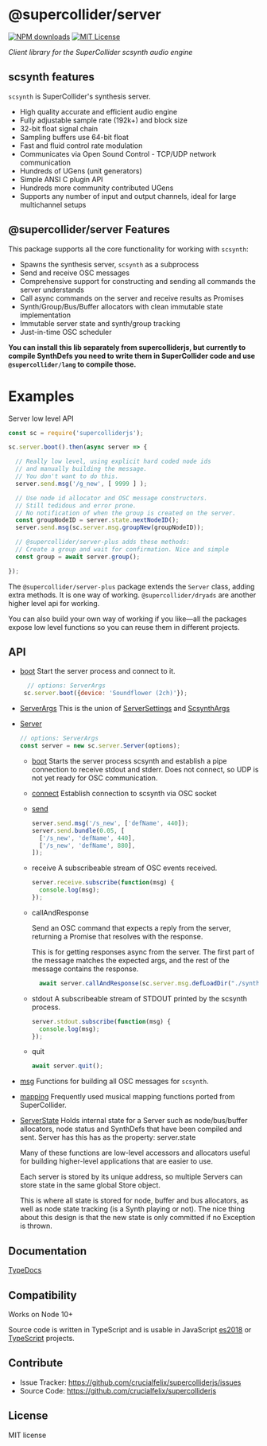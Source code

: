 # @supercollider/server
[![NPM downloads][npm-downloads-image]][npm-url] [![MIT License][license-image]][license-url]

<i>Client library for the SuperCollider scsynth audio engine</i>

## scsynth features

`scsynth` is SuperCollider's synthesis server.

- High quality accurate and efficient audio engine
- Fully adjustable sample rate (192k+) and block size
- 32-bit float signal chain
- Sampling buffers use 64-bit float
- Fast and fluid control rate modulation
- Communicates via Open Sound Control - TCP/UDP network communication
- Hundreds of UGens (unit generators)
- Simple ANSI C plugin API
- Hundreds more community contributed UGens
- Supports any number of input and output channels, ideal for large multichannel setups


## @supercollider/server Features

This package supports all the core functionality for working with `scsynth`:

- Spawns the synthesis server, `scsynth` as a subprocess
- Send and receive OSC messages
- Comprehensive support for constructing and sending all commands the server understands
- Call async commands on the server and receive results as Promises
- Synth/Group/Bus/Buffer allocators with clean immutable state implementation
- Immutable server state and synth/group tracking
- Just-in-time OSC scheduler

**You can install this lib separately from supercolliderjs, but currently to compile SynthDefs you need to write them in SuperCollider code and use `@supercollider/lang` to compile those.**



# Examples

Server low level API

```js
const sc = require('supercolliderjs');

sc.server.boot().then(async server => {

  // Really low level, using explicit hard coded node ids
  // and manually building the message.
  // You don't want to do this.
  server.send.msg('/g_new', [ 9999 ] );

  // Use node id allocator and OSC message constructors.
  // Still tedidous and error prone.
  // No notification of when the group is created on the server.
  const groupNodeID = server.state.nextNodeID();
  server.send.msg(sc.server.msg.groupNew(groupNodeID));

  // @supercollider/server-plus adds these methods:
  // Create a group and wait for confirmation. Nice and simple
  const group = await server.group();

});
```

The `@supercollider/server-plus` package extends the `Server` class, adding extra methods. It is one way of working. `@supercollider/dryads` are another higher level api for working.

You can also build your own way of working if you like—all the packages expose low level functions so you can reuse them in different projects.


## API

- [boot](https://crucialfelix.github.io/supercolliderjs/packages/server/docs/modules/_server_.html#boot)
    Start the server process and connect to it.
    ```js
      // options: ServerArgs
     sc.server.boot({device: 'Soundflower (2ch)'});
    ```

- [ServerArgs](https://crucialfelix.github.io/supercolliderjs/packages/server/docs/modules/_options_.html#serverargs)
    This is the union of [ServerSettings](https://crucialfelix.github.io/supercolliderjs/packages/server/docs/interfaces/_options_.serversettings.html) and [ScsynthArgs](https://crucialfelix.github.io/supercolliderjs/packages/server/docs/interfaces/_options_.scsynthargs.html)

- [Server](https://crucialfelix.github.io/supercolliderjs/packages/server/docs/classes/_server_.server.html)
  ```js
  // options: ServerArgs
  const server = new sc.server.Server(options);
  ```

  - [boot](https://crucialfelix.github.io/supercolliderjs/packages/server/docs/classes/_server_.server.html#boot)
    Starts the server process scsynth and establish a pipe connection to receive stdout and stderr.
    Does not connect, so UDP is not yet ready for OSC communication.

  - [connect](https://crucialfelix.github.io/supercolliderjs/packages/server/docs/classes/_server_.server.html#connect)
    Establish connection to scsynth via OSC socket
  - [send](https://crucialfelix.github.io/supercolliderjs/packages/server/docs/classes/_internals_sendosc_.sendosc.html)
    ```js
    server.send.msg('/s_new', ['defName', 440]);
    server.send.bundle(0.05, [
      ['/s_new', 'defName', 440],
      ['/s_new', 'defName', 880],
    ]);
    ```
  - receive
    A subscribeable stream of OSC events received.
    ```js
    server.receive.subscribe(function(msg) {
      console.log(msg);
    });
    ```
  - callAndResponse

    Send an OSC command that expects a reply from the server, returning a Promise that resolves with the response.

    This is for getting responses async from the server. The first part of the message matches the expected args, and the rest of the message contains the response.

    ```js
      await server.callAndResponse(sc.server.msg.defLoadDir("./synthdefs/"));
    ```
  - stdout
    A subscribeable stream of STDOUT printed by the scsynth process.
    ```js
    server.stdout.subscribe(function(msg) {
      console.log(msg);
    });
    ```
  - quit
    ```js
    await server.quit();
    ```


- [msg](https://crucialfelix.github.io/supercolliderjs/packages/server/docs/modules/_osc_msg_.html)
    Functions for building all OSC messages for `scsynth`.
- [mapping](https://crucialfelix.github.io/supercolliderjs/packages/server/docs/modules/_mapping_.html)
  Frequently used musical mapping functions ported from SuperCollider.
- [ServerState](https://crucialfelix.github.io/supercolliderjs/packages/server/docs/classes/_serverstate_.serverstate.html)
  Holds internal state for a Server such as node/bus/buffer allocators, node status and SynthDefs that have been compiled and sent.
  Server has this has as the property: server.state

  Many of these functions are low-level accessors and allocators useful for building higher-level applications that are easier to use.

  Each server is stored by its unique address, so multiple Servers can store state in the same global Store object.

  This is where all state is stored for node, buffer and bus allocators, as well
  as node state tracking (is a Synth playing or not). The nice thing about this design is that the new state is only committed if no Exception is thrown.

Documentation
-------------

[TypeDocs](https://crucialfelix.github.io/supercolliderjs/packages/server/docs/index.html)

Compatibility
-------------

Works on Node 10+

Source code is written in TypeScript and is usable in JavaScript [es2018](https://2ality.com/2017/02/ecmascript-2018.html) or [TypeScript](https://www.typescriptlang.org/docs/home.html) projects.

Contribute
----------

- Issue Tracker: https://github.com/crucialfelix/supercolliderjs/issues
- Source Code: https://github.com/crucialfelix/supercolliderjs

License
-------

MIT license

[license-image]: http://img.shields.io/badge/license-MIT-blue.svg?style=flat
[license-url]: LICENSE

[npm-url]: https://npmjs.org/package/@supercollider/server
[npm-version-image]: http://img.shields.io/npm/v/@supercollider/server.svg?style=flat
[npm-downloads-image]: http://img.shields.io/npm/dm/@supercollider/server.svg?style=flat

[travis-url]: http://travis-ci.org/crucialfelix/supercolliderjs
[travis-image]: https://travis-ci.org/crucialfelix/supercolliderjs.svg?branch=master
